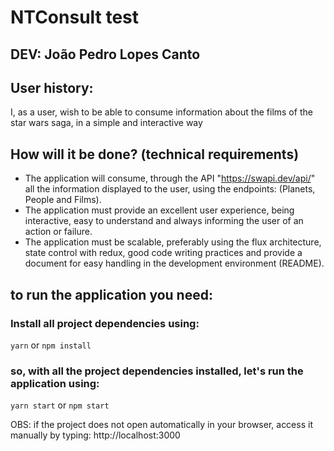 # NTConsult test

## DEV: João Pedro Lopes Canto 

## User history:

I, as a user, wish to be able to consume information about the films of the star wars saga, in a simple and interactive way

## How will it be done? (technical requirements)

- The application will consume, through the API "https://swapi.dev/api/" all the information displayed to the user, using the endpoints: (Planets, People and Films).
- The application must provide an excellent user experience, being interactive, easy to understand and always informing the user of an action or failure.
- The application must be scalable, preferably using the flux architecture, state control with redux, good code writing practices and provide a document for easy handling in the development environment (README).

## to run the application you need:

### Install all project dependencies using:

`yarn` or `npm install`

### so, with all the project dependencies installed, let's run the application using:

 `yarn start` or `npm start`

 OBS: if the project does not open automatically in your browser, access it manually by typing: http://localhost:3000
